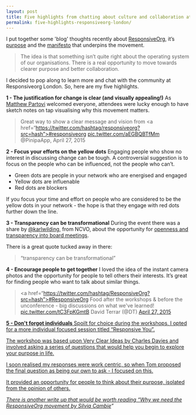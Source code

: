 ```yaml
---
layout: post
title: Five highlights from chatting about culture and collaboration at ResponsiveOrg London
permalink: five-highlights-responsiveorg-london/
---
```

I put together some 'blog' thoughts recently about [ResponsiveOrg](http://blog.calumshep.com/better-collaboration-responsive-org/), it’s [purpose](http://www.responsive.org/aboutus/) and the [manifesto](http://www.responsive.org/manifesto/) that underpins the movement. 

> The idea is that something isn’t quite right about the operating system of our organisations. There is a real opportunity to move towards clearer purpose and better collaboration. 

I decided to pop along to learn more and chat with the community at Responsiveorg London. So, here are my five highlights.

**1 - The justification for change is clear (and visually appealing!)**
As [Matthew Partovi](https://twitter.com/matthewpartovi) welcomed everyone, attendees were lucky enough to have sketch notes on tap visualising why this movement matters. 

> Great way to show a clear message and vision from <a href=“https://twitter.com/hashtag/responsiveorg?src=hash”>#responsiveorg</a> <a href=“http://t.co/aEGBQBTfMm”>pic.twitter.com/aEGBQBTfMm</a> @PinipaApp, April 27, 2015

**2 - Focus your efforts on the yellow dots**
Engaging people who show no interest in discussing change can be tough. A controversial suggestion is to focus on the people who can be influenced, not the people who can’t. 

- Green dots are people in your network who are energised and engaged
- Yellow dots are influenable
- Red dots are blockers

If you focus your time and effort on people who are considered to be the yellow dots in your network - the hope is that they engage with red dots further down the line. 

**3 - Transparency can be transformational**
During the event there was a share by [@karlwilding](https://twitter.com/karlwilding), from NCVO, about the opportunity for [openness and transparency into board meetings](http://blog.glasspockets.org/2015/04/wilding_pollock-23042015.html). 

There is a great quote tucked away in there:

> “transparency can be transformational”

**4 - Encourage people to get together**
I loved the idea of the instant camera photos and the opportunity for people to tell others their interests. It’s great for finding people who want to talk about similar things.

> <a href=“https://twitter.com/hashtag/ResponsiveOrg?src=hash”>#ResponsiveOrg</a> Food after the workshops &amp; before the unconference - big discussions on what we&#39;ve learned! <a href=“http://t.co/tC3FpKGmtB”>pic.twitter.com/tC3FpKGmtB</a> David Terrar (@DT) <a href=“https://twitter.com/DT/status/592760221312937984”> April 27, 2015

**5 - Don't forgot individuals**
Spoilt for choice during the workshops, I opted for a more individual focused session titled “Responsive You”. 

The workshop was based upon Very Clear Ideas by Charles Davies and involved asking a series of questions that would help you begin to explore your purpose in life. 

I soon realised my responses were work centric, so when Tom proposed the final question as being our own to ask - I focused on this. 

It provided an opportunity for people to think about their purpose, isolated from the opinion of others. 

*There is another write up that would be worth reading “[Why we need the ResponsiveOrg movement by Silvia Cambie](http://www.silviacambie.com/why-we-need-the-responsiveorg-movement/)”*